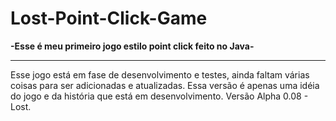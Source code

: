 # Lost-Point-Click-Game
**-Esse é meu primeiro jogo estilo point click feito no Java-**
****************************************************************

Esse jogo está em fase de desenvolvimento e testes, ainda faltam várias coisas para ser adicionadas e atualizadas.
Essa versão é apenas uma idéia do jogo e da história que está em desenvolvimento.
Versão Alpha 0.08 - Lost.
